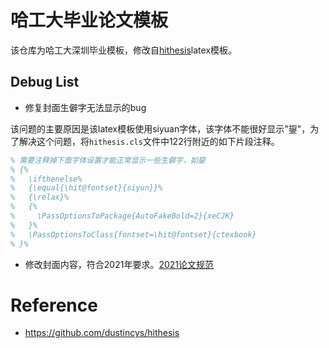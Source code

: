 # 哈工大毕业论文模板
该仓库为哈工大深圳毕业模板，修改自[hithesis](https://github.com/dustincys/hithesis )latex模板。



## Debug List

- 修复封面生僻字无法显示的bug

该问题的主要原因是该latex模板使用siyuan字体，该字体不能很好显示"鋆"，为了解决这个问题，将`hithesis.cls`文件中122行附近的如下片段注释。

```tex
% 需要注释掉下面字体设置才能正常显示一些生僻字，如鋆
% {%
%   \ifthenelse%
%   {\equal{\hit@fontset}{siyun}}%
%   {\relax}%
%   {%
%     \PassOptionsToPackage{AutoFakeBold=2}{xeCJK}
%   }%
%   \PassOptionsToClass{fontset=\hit@fontset}{ctexbook}
% }%
```

- 修改封面内容，符合2021年要求。[2021论文规范](http://due.hitsz.edu.cn/info/1247/2735.htm)



# Reference

- https://github.com/dustincys/hithesis